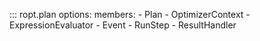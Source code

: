 ::: ropt.plan
    options:
        members: 
            - Plan
            - OptimizerContext
            - ExpressionEvaluator
            - Event
            - RunStep
            - ResultHandler

